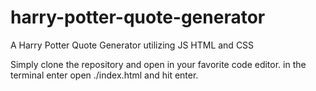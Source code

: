 # harry-potter-quote-generator
 A Harry Potter Quote Generator utilizing JS HTML and CSS

Simply clone the repository and open in your favorite code editor.
in the terminal enter open ./index.html and hit enter. 
